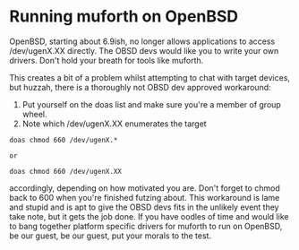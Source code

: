 # Running muforth on OpenBSD

OpenBSD, starting about 6.9ish, no longer allows applications to access /dev/ugenX.XX directly.
The OBSD devs would like you to write your own drivers.  Don't hold your breath for tools like muforth.

This creates a bit of a problem whilst attempting to chat with target devices, but huzzah, there is a
thoroughly not OBSD dev approved workaround: 

1) Put yourself on the doas list and make sure you're a member of group wheel.
2) Note which /dev/ugenX.XX enumerates the target

```
doas chmod 660 /dev/ugenX.*

or

doas chmod 660 /dev/ugenX.XX
```

accordingly, depending on how motivated you are.  Don't forget to chmod back to 600 when you're finished futzing about.
This workaround is lame and stupid and is apt to give the OBSD devs fits in the unlikely event they take note, but it gets 
the job done.  If you have oodles of time and would like to bang together platform specific drivers for muforth to run on OpenBSD, 
be our guest, be our guest, put your morals to the test.
